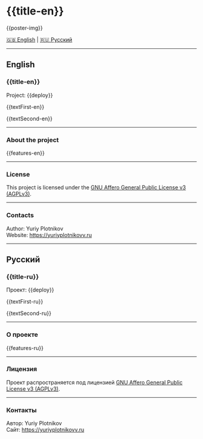 # {{title-en}}

{{poster-img}}

[🇬🇧 English](#english) | [🇷🇺 Русский](#русский)

---

## English

### {{title-en}}

Project: {{deploy}}

{{textFirst-en}}

{{textSecond-en}}

---

### About the project

{{features-en}}

---

### License

This project is licensed under the [GNU Affero General Public License v3 (AGPLv3)](https://www.gnu.org/licenses/agpl-3.0.html).

---

### Contacts

Author: Yuriy Plotnikov  
Website: https://yuriyplotnikovv.ru  

---

## Русский

### {{title-ru}}

Проект: {{deploy}}

{{textFirst-ru}}

{{textSecond-ru}}

---

### О проекте

{{features-ru}}

---

### Лицензия

Проект распространяется под лицензией [GNU Affero General Public License v3 (AGPLv3)](https://www.gnu.org/licenses/agpl-3.0.html).

---

### Контакты

Автор: Yuriy Plotnikov  
Сайт: https://yuriyplotnikovv.ru  
